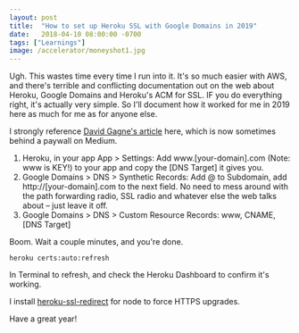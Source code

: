 ```yaml
---
layout: post
title:  "How to set up Heroku SSL with Google Domains in 2019"
date:   2018-04-10 08:00:00 -0700
tags: ["Learnings"]
image: /accelerator/moneyshot1.jpg
---
```


Ugh. This wastes time every time I run into it. It's so much easier with AWS, and there's terrible and conflicting documentation out on the web about Heroku, Google Domains and Heroku's ACM for SSL. IF you do everything right, it's actually very simple. So I'll document how it worked for me in 2019 here as much for me as for anyone else.

I strongly reference [David Gagne's article](https://medium.com/@david.gagne/set-up-a-custom-domain-for-your-heroku-application-using-google-domains-guaranteed-a2b2ff934f97) here, which is now sometimes behind a paywall on Medium.


1) Heroku, in your app App > Settings: Add www.[your-domain].com (Note: www is KEY!) to your app and copy the [DNS Target] it gives you.
2) Google Domains > DNS > Synthetic Records: Add @ to Subdomain, add http://[your-domain].com to the next field. No need to mess around with the path forwarding radio, SSL radio and whatever else the web talks about – just leave it off.
3) Google Domains > DNS > Custom Resource Records: www, CNAME, [DNS Target]

Boom. Wait a couple minutes, and you're done.
	
	heroku certs:auto:refresh

In Terminal to refresh, and check the Heroku Dashboard to confirm it's working. 

I install [heroku-ssl-redirect](https://github.com/nodenica/node-heroku-ssl-redirect) for node to force HTTPS upgrades.

Have a great year!